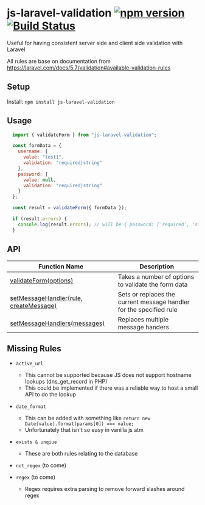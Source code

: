 # js-laravel-validation [![npm version](https://badge.fury.io/js/js-laravel-validation.svg)](https://badge.fury.io/js/js-laravel-validation) [![Build Status](https://travis-ci.org/nik-m2/js-laravel-validation.svg?branch=master)](https://travis-ci.org/nik-m2/js-laravel-validation)

Useful for having consistent server side and client side validation with Laravel

All rules are base on documentation from https://laravel.com/docs/5.7/validation#available-validation-rules

## Setup

Install: `npm install js-laravel-validation`

## Usage

```javascript
  import { validateForm } from "js-laravel-validation";

  const formData = {
    username: {
      value: "test1",
      validation: "required|string"
    },
    password: {
      value: null,
      validation: "required|string"
    }
  };

  const result = validateForm({ formData });

  if (result.errors) {
    console.log(result.errors); // will be { password: ['required', 'string'] }
  }

```

## API

| Function Name  | Description |
| ------------- | ------------- |
| [validateForm(options)](https://github.com/nik-m2/js-laravel-validation/blob/master/docs/validateForm.md)  | Takes a number of options to validate the form data  |
| [setMessageHandler(rule, createMessage)](https://github.com/nik-m2/js-laravel-validation/blob/master/docs/setMessageHandler.md)  | Sets or replaces the current message handler for the specified rule |
| [setMessageHandlers(messages)](https://github.com/nik-m2/js-laravel-validation/blob/master/docs/setMessageHandlers.md)  | Replaces multiple message handers  |

## Missing Rules
- `active_url` 
  - This cannot be supported because JS does not support hostname lookups (dns_get_record in PHP)
  - This could be implemented if there was a reliable way to host a small API to do the lookup
- `date_format`
  - This can be added with something like `return new Date(value).format(params[0]) === value;`
  - Unfortunately that isn't so easy in vanilla js atm
- `exists & unqiue`
   - These are both rules relating to the database

- `not_regex` (to come)
- `regex` (to come)
  - Regex requires extra parsing to remove forward slashes around regex
 
